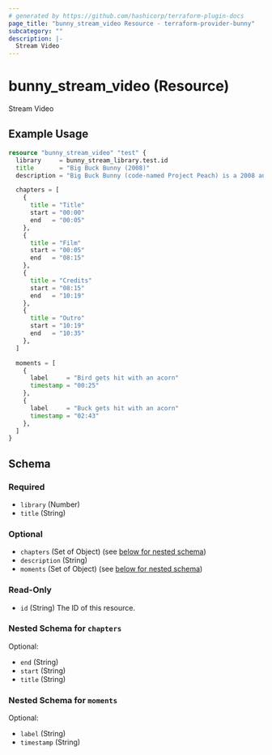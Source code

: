 ```yaml
---
# generated by https://github.com/hashicorp/terraform-plugin-docs
page_title: "bunny_stream_video Resource - terraform-provider-bunny"
subcategory: ""
description: |-
  Stream Video
---
```


# bunny_stream_video (Resource)

Stream Video

## Example Usage

```terraform
resource "bunny_stream_video" "test" {
  library     = bunny_stream_library.test.id
  title       = "Big Buck Bunny (2008)"
  description = "Big Buck Bunny (code-named Project Peach) is a 2008 animated comedy short film featuring animals of the forest, made by the Blender Institute, part of the Blender Foundation."

  chapters = [
    {
      title = "Title"
      start = "00:00"
      end   = "00:05"
    },
    {
      title = "Film"
      start = "00:05"
      end   = "08:15"
    },
    {
      title = "Credits"
      start = "08:15"
      end   = "10:19"
    },
    {
      title = "Outro"
      start = "10:19"
      end   = "10:35"
    },
  ]

  moments = [
    {
      label     = "Bird gets hit with an acorn"
      timestamp = "00:25"
    },
    {
      label     = "Buck gets hit with an acorn"
      timestamp = "02:43"
    },
  ]
}
```

<!-- schema generated by tfplugindocs -->
## Schema

### Required

- `library` (Number)
- `title` (String)

### Optional

- `chapters` (Set of Object) (see [below for nested schema](#nestedatt--chapters))
- `description` (String)
- `moments` (Set of Object) (see [below for nested schema](#nestedatt--moments))

### Read-Only

- `id` (String) The ID of this resource.

<a id="nestedatt--chapters"></a>
### Nested Schema for `chapters`

Optional:

- `end` (String)
- `start` (String)
- `title` (String)


<a id="nestedatt--moments"></a>
### Nested Schema for `moments`

Optional:

- `label` (String)
- `timestamp` (String)
